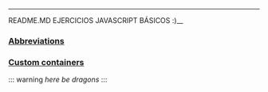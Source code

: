 ---
README.MD EJERCICIOS JAVASCRIPT BÁSICOS :)__

### [Abbreviations](https://github.com/markdown-it/markdown-it-abbr)


### [Custom containers](https://github.com/markdown-it/markdown-it-container)

::: warning
*here be dragons*
:::